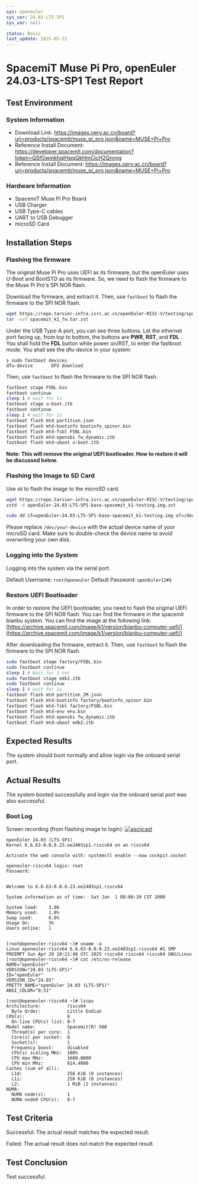 ```yaml
---
sys: openeuler
sys_ver: 24.03-LTS-SP1
sys_var: null

status: Basic
last_update: 2025-05-21
---
```


# SpacemiT Muse Pi Pro, openEuler 24.03-LTS-SP1 Test Report

## Test Environment

### System Information

- Download Link: https://images.oerv.ac.cn/board?uri=products/spacemit/muse_pi_pro.json&name=MUSE+Pi+Pro
- Reference Install Document: https://developer.spacemit.com/documentation?token=QSfGwmkhqiHwqQkHmCicH2Qnnyg
- Reference Install Document: https://images.oerv.ac.cn/board?uri=products/spacemit/muse_pi_pro.json&name=MUSE+Pi+Pro

### Hardware Information

- SpacemiT Muse Pi Pro Board
- USB Charger
- USB Type-C cables
- UART to USB Debugger
- microSD Card

## Installation Steps

### Flashing the firmware

The original Muse Pi Pro uses UEFI as its firmware, but the openEuler uses U-Boot and BootSTD as its firmware. So, we need to flash the firmware to the Muse Pi Pro's SPI NOR flash. 

Download the firmware, and extract it. Then, use `fastboot` to flash the firmware to the SPI NOR flash.

```bash
wget https://repo.tarsier-infra.isrc.ac.cn/openEuler-RISC-V/testing/spacemit_k1_20250421/spacemit_k1_fw.tar.zst
tar -xvf spacemit_k1_fw.tar.zst
```

Under the USB Type-A port, you can see three buttons. Let the ethernet port facing up, from top to bottom, the buttons are **PWR**, **RST**, and **FDL** . You shall hold the **FDL** button while power on/RST, to enter the fastboot mode. You shall see the dfu-device in your system:

```log
❯ sudo fastboot devices
dfu-device       DFU download
```

Then, use `fastboot` to flash the firmware to the SPI NOR flash.

```bash
fastboot stage FSBL.bin
fastboot continue
sleep 1 # wait for 1s
fastboot stage u-boot.itb
fastboot continue
sleep 1 # wait for 1s
fastboot flash mtd partition.json
fastboot flash mtd-bootinfo bootinfo_spinor.bin
fastboot flash mtd-fsbl FSBL.bin
fastboot flash mtd-opensbi fw_dynamic.itb
fastboot flash mtd-uboot u-boot.itb
```

**Note: This will remove the original UEFI bootloader. How to restore it will be discussed below.**

### Flashing the Image to SD Card

Use `dd` to flash the image to the microSD card.

```bash
wget https://repo.tarsier-infra.isrc.ac.cn/openEuler-RISC-V/testing/spacemit_k1_20250421/openEuler-24.03-LTS-SP1-base-spacemit_k1-testing.img.zst
zstd -d openEuler-24.03-LTS-SP1-base-spacemit_k1-testing.img.zst
```

```bash
sudo dd if=openEuler-24.03-LTS-SP1-base-spacemit_k1-testing.img of=/dev/your-device bs=1M status=progress
```

Please replace `/dev/your-device` with the actual device name of your microSD card. Make sure to double-check the device name to avoid overwriting your own disk.

### Logging into the System

Logging into the system via the serial port.

Default Username: `root`/`openeuler`
Default Password: `openEuler12#$`

### Restore UEFI Bootloader

In order to restore the UEFI bootloader, you need to flash the original UEFI firmware to the SPI NOR flash. You can find the firmware in the spacemit bianbu system. You can find the image at the following link:
[https://archive.spacemit.com/image/k1/version/bianbu-computer-uefi/](https://archive.spacemit.com/image/k1/version/bianbu-computer-uefi/)

After downloading the firmware, extract it. Then, use `fastboot` to flash the firmware to the SPI NOR flash.

```bash
sudo fastboot stage factory/FSBL.bin
sudo fastboot continue
sleep 1 # Wait for 1 sec
sudo fastboot stage edk2.itb
sudo fastboot continue
sleep 1 # wait for 1s
fastboot flash mtd partition_2M.json
fastboot flash mtd-bootinfo factory/bootinfo_spinor.bin
fastboot flash mtd-fsbl factory/FSBL.bin
fastboot flash mtd-env env.bin
fastboot flash mtd-opensbi fw_dynamic.itb
fastboot flash mtd-uboot edk2.itb
```

## Expected Results

The system should boot normally and allow login via the onboard serial port.

## Actual Results

The system booted successfully and login via the onboard serial port was also successful.

### Boot Log

Screen recording (from flashing image to login):
[![asciicast](https://asciinema.org/a/UPkandKkjpEHPjdGBsl9CMXjt.svg)](https://asciinema.org/a/UPkandKkjpEHPjdGBsl9CMXjt)

```log
openEuler 24.03 (LTS-SP1)
Kernel 6.6.63-0.0.0.23.oe2403sp1.riscv64 on an riscv64

Activate the web console with: systemctl enable --now cockpit.socket

openeuler-riscv64 login: root
Password: 


Welcome to 6.6.63-0.0.0.23.oe2403sp1.riscv64

System information as of time:  Sat Jan  1 08:00:39 CST 2000

System load:    3.06
Memory used:    1.0%
Swap used:      0.0%
Usage On:       3%
Users online:   1


[root@openeuler-riscv64 ~]# uname -a
Linux openeuler-riscv64 6.6.63-0.0.0.23.oe2403sp1.riscv64 #1 SMP PREEMPT Sun Apr 20 10:21:48 UTC 2025 riscv64 riscv64 riscv64 GNU/Linux
[root@openeuler-riscv64 ~]# cat /etc/os-release 
NAME="openEuler"
VERSION="24.03 (LTS-SP1)"
ID="openEuler"
VERSION_ID="24.03"
PRETTY_NAME="openEuler 24.03 (LTS-SP1)"
ANSI_COLOR="0;31"

[root@openeuler-riscv64 ~]# lscpu
Architecture:          riscv64
  Byte Order:          Little Endian
CPU(s):                8
  On-line CPU(s) list: 0-7
Model name:            Spacemit(R) X60
  Thread(s) per core:  1
  Core(s) per socket:  8
  Socket(s):           1
  Frequency boost:     disabled
  CPU(s) scaling MHz:  100%
  CPU max MHz:         1600.0000
  CPU min MHz:         614.4000
Caches (sum of all):   
  L1d:                 256 KiB (8 instances)
  L1i:                 256 KiB (8 instances)
  L2:                  1 MiB (2 instances)
NUMA:                  
  NUMA node(s):        1
  NUMA node0 CPU(s):   0-7
```

## Test Criteria

Successful: The actual result matches the expected result.

Failed: The actual result does not match the expected result.

## Test Conclusion

Test successful.
